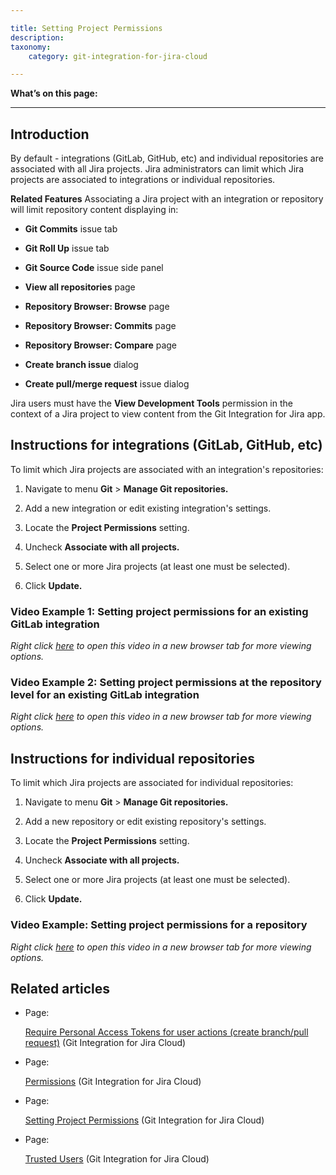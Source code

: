 ```yaml
---

title: Setting Project Permissions
description:
taxonomy:
    category: git-integration-for-jira-cloud

---
```

**What’s on this page:**

* * *

## Introduction

By default - integrations (GitLab, GitHub, etc) and individual repositories are associated with all Jira projects. Jira administrators can limit which Jira projects are associated to integrations or individual repositories.

**Related Features**
Associating a Jira project with an integration or repository will limit repository content displaying in:

*   **Git Commits** issue tab

*   **Git Roll Up** issue tab

*   **Git Source Code** issue side panel 

*   **View all repositories** page

*   **Repository Browser: Browse** page

*   **Repository Browser: Commits** page

*   **Repository Browser: Compare** page

*   **Create branch issue** dialog

*   **Create pull/merge request** issue dialog


Jira users must have the **View Development Tools** permission in the context of a Jira project to view content from the Git Integration for Jira app.

## Instructions for integrations (GitLab, GitHub, etc)

To limit which Jira projects are associated with an integration's repositories:

1.  Navigate to menu **Git** > **Manage Git repositories.**

2.  Add a new integration or edit existing integration's settings.

3.  Locate the **Project Permissions** setting.

4.  Uncheck **Associate with all projects.**

5.  Select one or more Jira projects (at least one must be selected).

6.  Click **Update.**


### **Video Example 1:** Setting project permissions for an existing GitLab integration

_Right click_ [_here_](https://bigbrassband.wistia.com/medias/rnm5t639cz) _to open this video in a new browser tab for more viewing options._

### **Video Example 2:** Setting project permissions at the repository level for an existing GitLab integration

_Right click_ [_here_](https://bigbrassband.wistia.com/medias/fder2qnpgw) _to open this video in a new browser tab for more viewing options._

## Instructions for individual repositories

To limit which Jira projects are associated for individual repositories:

1.  Navigate to menu **Git** > **Manage Git repositories.**

2.  Add a new repository or edit existing repository's settings.

3.  Locate the **Project Permissions** setting.

4.  Uncheck **Associate with all projects.**

5.  Select one or more Jira projects (at least one must be selected).

6.  Click **Update.**


### **Video Example:** Setting project permissions for a repository 

_Right click_ [_here_](https://bigbrassband.wistia.com/medias/xvzj32nxou) _to open this video in a new browser tab for more viewing options._

## Related articles

*   Page:

    [Require Personal Access Tokens for user actions (create branch/pull request)](/wiki/spaces/GITCLOUD/pages/131137621) (Git Integration for Jira Cloud)

*   Page:

    [Permissions](/wiki/spaces/GITCLOUD/pages/405962836/Permissions) (Git Integration for Jira Cloud)

*   Page:

    [Setting Project Permissions](/wiki/spaces/GITCLOUD/pages/509509708/Setting+Project+Permissions) (Git Integration for Jira Cloud)

*   Page:

    [Trusted Users](/wiki/spaces/GITCLOUD/pages/792002572/Trusted+Users) (Git Integration for Jira Cloud)